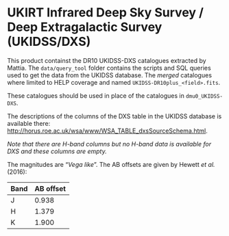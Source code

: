 UKIRT Infrared Deep Sky Survey / Deep Extragalactic Survey (UKIDSS/DXS)
=======================================================================

This product containst the DR10 UKIDSS-DXS catalogues extracted by Mattia. The
`data/query_tool` folder contains the scripts and SQL queries used to get the
data from the UKIDSS database. The *merged* catalogues where limited to HELP
coverage and named `UKIDSS-DR10plus_<field>.fits`.

These catalogues should be used in place of the catalogues in `dmu0_UKIDSS-DXS`.

The descriptions of the columns of the DXS table in the UKIDSS database is
available there: http://horus.roe.ac.uk/wsa/www/WSA_TABLE_dxsSourceSchema.html.

*Note that there are H-band columns but no H-band data is available for DXS and
these columns are empty.*

The magnitudes are “*Vega like*”.  The AB offsets are given by Hewett *et al.*
(2016):

| Band | AB offset |
|------|-----------|
| J    | 0.938     |
| H    | 1.379     |
| K    | 1.900     |
